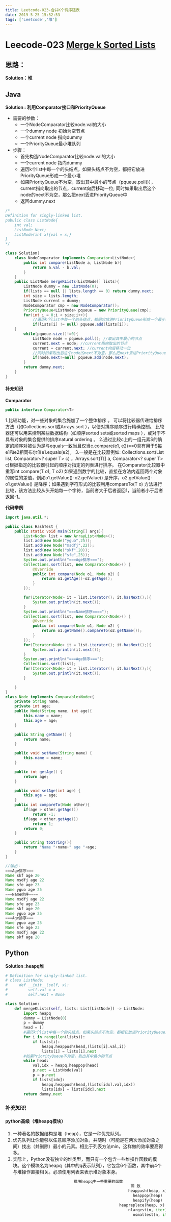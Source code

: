 ```yaml
---
title: Leetcode-023-合并K个有序链表
date: 2019-5-25 15:52:53
tags: ['Leetcode','堆']
---
```


# Leecode-023 [Merge k Sorted Lists](https://leetcode-cn.com/problems/merge-k-sorted-lists/)

## 思路：

**Solution：堆**

## Java

**Solution : 利用Comparator接口和PriorityQueue**

- 需要的参数：
  - 一个NodeComparator比较node.val的大小
  - 一个dummy node 初始为空节点
  - 一个current node 指向dummy
  - 一个PriorityQueue最小堆队列
- 步骤：
  - 首先构造NodeComparator比较node.val的大小
  - 一个current node 指向dummy
  - 遍历k个list中每一个的头结点，如果头结点不为空，都把它放进PriorityQueue形成一个最小堆
  - 如果PriorityQueue不为空，取出其中最小的节点（pqueue.poll()），current指向取出的节点，current向后移动一位; 同时如果取出后这个node的next不为空，那么把next丢进PriorityQueue中
  - 返回dummy.next

<!--more-->

```java
/*
Definition for singly-linked list.
pubulic class ListNode{
	int val;
	ListNode Next;
	ListNode(int x){val = x;}
}
*/

class Solution{
    class NodeComparator implements Comparator<ListNode>{
        public int compare(ListNode a, ListNode b){
            return a.val - b.val;
        }
    }
    public ListNode mergeKLists(ListNode[] lists){
        ListNode dummy = new ListNode(0);
        if(lists == null || lists.length == 0) return dummy.next;
        int size = lists.length;
        ListNode current = dummy;
        NodeComparator cmp = new NodeComparator();
        PriorityQueue<ListNode> pqueue = new PriorityQueue(cmp);
        for(int i = 0;i < size;i++){ 
            //遍历k个list中每一个的头结点，都把它放进PriorityQueue形成一个最小堆
            if(lists[i] != null) pqueue.add(lists[i]);
    }
        while(pqueue.size()!=0){
            ListNode node = pqueue.poll(); //取出其中最小的节点
            current.next = node; //current指向取出的节点
            current = current.next; //current向后移动一位
            //同时如果取出后这个node的next不为空，那么把next丢进PriorityQueue中
            if(node.next!=null) pqueue.add(node.next);
        }
        return dummy.next;
    }
}
```

#### 补充知识

**Comparator**

```java
public interface Comparator<T>
```

1.比较功能，对一些对象的集合施加了一个整体排序 。 可以将比较器传递给排序方法（如Collections.sort或Arrays.sort ），以便对排序顺序进行精确控制。 比较器还可以用来控制某些数据结构（如顺序sorted sets或sorted maps ），或对于不具有对象的集合提供的排序natural ordering 。 
2.通过比较c上的一组元素S的确定的顺序对被认为是与equals一致当且仅当c.compare(e1, e2)==0具有用于S每e1和e2相同布尔值e1.equals(e2)。 
3.一般是在比较器例如: Collections.sort(List<T> list, Comparator<? super T> c) ，Arrays.sort(T[] a, Comparator<? super T> c)根据指定的比较器引起的顺序对指定的列表进行排序。 在Comparator比较器中重写int compare(T o1, T o2) 如果遇到数字的比较，直接在方法内返回两个对象的属性的差值，例如o1.getValue()-o2.getValue() 是升序，o2.getValue()-o1.getValue() 是降序；如果遇到字符形式的比较利用compareTo(T o) 方法进行比较，该方法比较从头开始每一个字符，当前者大于后者返回1，当前者小于后者返回-1。

**代码举例**

```java
import java.util.*;

public class HashTest {
    public static void main(String[] args){
        List<Node> list = new ArrayList<Node>();
        list.add(new Node("yguo",25));
        list.add(new Node("msdfj",22));
        list.add(new Node("skf",20));
        list.add(new Node("sfe",23));
        System.out.println("===Age排序===");
        Collections.sort(list, new Comparator<Node>() {
            @Override
            public int compare(Node o1, Node o2) {
                return o1.getAge()-o2.getAge();
            }
        });

        for(Iterator<Node> it = list.iterator(); it.hasNext();){
            System.out.println(it.next());
        }
        System.out.println("===Name排序====");
        Collections.sort(list, new Comparator<Node>() {
            @Override
            public int compare(Node o1, Node o2) {
                return o1.getName().compareTo(o2.getName());
            }
        });
        for(Iterator<Node> it = list.iterator(); it.hasNext();){
            System.out.println(it.next());
        }
        System.out.println("===Age排序===");
        Collections.sort(list);
        for(Iterator<Node> it = list.iterator(); it.hasNext();){
            System.out.println(it.next());
        }

    }
}
class Node implements Comparable<Node>{
    private String name;
    private int age;
    public Node(String name, int age){
        this.name = name;
        this.age = age;
    }

    public String getName() {
        return name;
    }

    public void setName(String name) {
        this.name = name;
    }

    public int getAge() {
        return age;
    }

    public void setAge(int age) {
        this.age = age;
    }
    public int compareTo(Node other){
        if(age > other.getAge())
            return -1;
        if(age < other.getAge())
            return 1;
        return 0;
    }

    public String toString(){
        return "Name "+name+" age "+age;
    }
}
```

```java
//输出：
===Age排序===
Name skf age 20
Name msdfj age 22
Name sfe age 23
Name yguo age 25
===Name排序====
Name msdfj age 22
Name sfe age 23
Name skf age 20
Name yguo age 25
===Age排序===
Name yguo age 25
Name sfe age 23
Name msdfj age 22
Name skf age 20
```





## Python 

**Solution :heapq堆**

```python
# Definition for singly-linked list.
# class ListNode:
#     def __init__(self, x):
#         self.val = x
#         self.next = None

class Solution:
    def mergeKLists(self, lists: List[ListNode]) -> ListNode:
        import heapq
        dummy = ListNode(0)
        p = dummy
        head = []
        #遍历k个list中每一个的头结点，如果头结点不为空，都把它放进PriorityQueue形成一个最小堆
        for i in range(len(lists)):
            if lists[i]:
                heapq.heappush(head,(lists[i].val,i))
                lists[i] = lists[i].next
        #如果PriorityQueue不为空，取出其中最小的节点
        while head:
            val,idx = heapq.heappop(head)
            p.next = ListNode(val)
            p = p.next
            if lists[idx]:
                heapq.heappush(head,(lists[idx].val,idx))
                lists[idx] = lists[idx].next
        return dummy.next
```

### 补充知识

#### python高级（堆heapq模块）

1. 一种著名的数据结构是堆（heap），它是一种优先队列。
2. 优先队列让你能够以任意顺序添加对象，并随时（可能是在两次添加对象之间）找出（并删除）最小的元素。相比于列表方法min，这样做的效率要高得多。
3. 实际上，Python没有独立的堆类型，而只有一个包含一些堆操作函数的模块。这个模块名为heapq（其中的q表示队列），它包含6个函数，其中前4个与堆操作直接相关。必须使用列表来表示堆对象本身。

```python
                              模块heapq中一些重要的函数
                                                       函 数                                                           描 述
                                                      heappush(heap, x)                                        将x压入堆中
                                                        heappop(heap)                                      从堆中弹出最小的元素
                                                        heapify(heap)                                         让列表具备堆特征
                                                  heapreplace(heap, x)                                     弹出最小的元素，并将x压入堆中
                                                      nlargest(n, iter)                                     返回iter中n个最大的元素
                                                        nsmallest(n, iter)                                   返回iter中n个最小的元素

```


